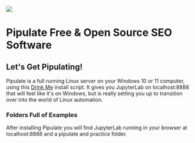 <img src="https://raw.githubusercontent.com/miklevin/pipulate/main/pipulate.svg" />

# Pipulate Free & Open Source SEO Software

## Let's Get Pipulating!

Pipulate is a full running Linux server on your Windows 10 or 11 computer,
using this <a href="http://mikelev.in/ux/">Drink Me</a> install script. It
gives you JupyterLab on localhost:8888 that will feel like it's on Windows, but
is really setting you up to transition over into the world of Linux automation.

### Folders Full of Examples

After installing Pipulate you will find JupyterLab running in your browser at
localhost:8888 and a pipulate and practice folder. 



